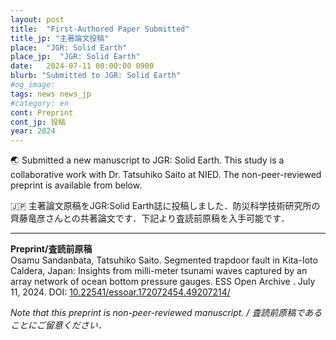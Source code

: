 ```yaml
---
layout: post
title:  "First-Authored Paper Submitted"
title_jp: "主著論文投稿"
place:  "JGR: Solid Earth"
place_jp:  "JGR: Solid Earth"
date:   2024-07-11 00:00:00 0900
blurb: "Submitted to JGR: Solid Earth"
#og_image:
tags: news news_jp
#category: en
cont: Preprint
cont_jp: 投稿
year: 2024
---
```


<!-- # ![イメージ](../../../../../assets/mypaperimg/2023GRL.png) -->

🌏 Submitted a new manuscript to JGR: Solid Earth. This study is a collaborative work with Dr. Tatsuhiko Saito at NIED. The non-peer-reviewed preprint is available from below.

🇯🇵 主著論文原稿をJGR:Solid Earth誌に投稿しました．防災科学技術研究所の齊藤竜彦さんとの共著論文です．下記より査読前原稿を入手可能です．

---

**Preprint/査読前原稿** <br>
Osamu Sandanbata, Tatsuhiko Saito. Segmented trapdoor fault in Kita-Ioto Caldera, Japan: Insights from milli-meter tsunami waves captured by an array network of ocean bottom pressure gauges. ESS Open Archive . July 11, 2024. DOI: [10.22541/essoar.172072454.49207214/](https://doi.org/10.22541/essoar.172072454.49207214/v1)

*Note that this preprint is non-peer-reviewed manuscript. / 査読前原稿であることにご留意ください．*